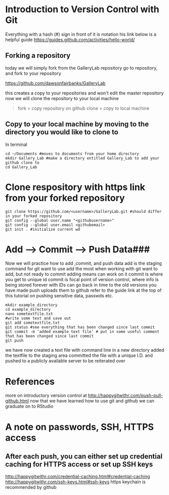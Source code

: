 # Introduction to Version Control with Git ##
Everything with a hash (#) sign in front of it is notation
his link below is a helpful guide
https://guides.github.com/activities/hello-world/

## Forking a repository
today we will simply fork from the GalleryLab repository
go to repository, and fork to your repository

https://github.com/dawsonfairbanks/GalleryLab

this creates a copy to your repositories and won't edit the master repository
now we will clone the repository to your local machine

> fork = copy repository on github
> clone = copy to local machine

## Copy to your local machine by moving to the directory you would like to clone to

In terminal
```
cd ~/Documents #moves to documents from your home directory
mkdir Gallery_Lab #make a directory entitled Gallery_Lab to add your github clone to
cd Gallery_Lab
```


# Clone respository with https link from your forked repository

```
git clone https://github.com/<username>/GalleryLab.git #should differ in your forked repository
git config --global user.name "<githubusername>"
git config --global user.email <githubemail>
git init . #initialize current wd
```

# Add --> Commit --> Push Data###
Now we will practice how to add ,commit, and push data
add is the staging command for git want to use add the most when working with git
want to add, but not ready to commit
adding means can work on it
commit is where you get to unique id
commit is focal point of version control, where info is being stored forever
with IDs can go back in time to the old versions you have made
push uploads them to github
refer to the guide link at the top of this tutorial on pushing sensitive data, passwds etc.

```
mkdir example_directory
cd example_directory
nano sometextfile.txt
#write some text and save out
git add sometextfile.txt
git status #see everything that has been changed since last commit
git commit -m 'added example text file' # put in some useful comment that has been changed since last commit
git push
```

we have now created a text file with command line in a new directory
added the textfile to the staging area
committed the file with a unique I.D.
and pushed to a publicly available server to be reiterated over

# References
more on introductory version control at http://happygitwithr.com/push-pull-github.html
now that we have learned how to use git and github we can graduate on to RStudio


# A note on passwords, SSH, HTTPS access
## After each push, you can either set up credential caching for HTTPS access or set up SSH keys
http://happygitwithr.com/credential-caching.html#credential-caching
http://happygitwithr.com/ssh-keys.html#ssh-keys
https keychain is recommended by github 

